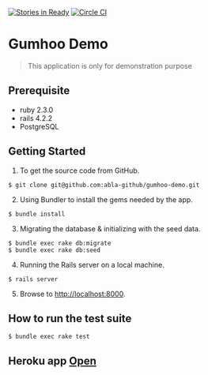[![Stories in Ready](https://badge.waffle.io/abla-github/gumhoo-demo.png?label=ready&title=Ready)](https://waffle.io/abla-github/gumhoo-demo)
[![Circle CI](https://circleci.com/gh/abla-github/gumhoo-demo.svg?style=shield)](https://circleci.com/gh/abla-github/gumhoo-demo)

# Gumhoo Demo

> This application is only for demonstration purpose

## Prerequisite

- ruby  2.3.0
- rails 4.2.2
- PostgreSQL
 
## Getting Started

1. To get the source code from GitHub.
```
$ git clone git@github.com:abla-github/gumhoo-demo.git
```
2. Using Bundler to install the gems needed by the app.
```
$ bundle install
```
3. Migrating the database & initializing with the seed data.
```
$ bundle exec rake db:migrate
$ bundle exec rake db:seed
```
4. Running the Rails server on a local machine.
```
$ rails server
```
5. Browse to [http://localhost:8000](http://localhost:8000).

## How to run the test suite
```
$ bundle exec rake test
```

## Heroku app [Open](https://gumhoo-seyjhflo.herokuapp.com/)
